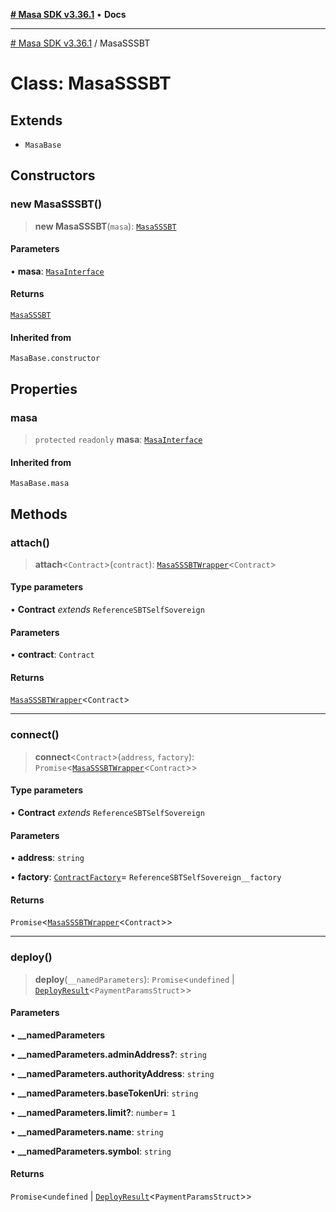 [**# Masa SDK v3.36.1**](../README.md) • **Docs**

***

[# Masa SDK v3.36.1](../globals.md) / MasaSSSBT

# Class: MasaSSSBT

## Extends

- `MasaBase`

## Constructors

### new MasaSSSBT()

> **new MasaSSSBT**(`masa`): [`MasaSSSBT`](MasaSSSBT.md)

#### Parameters

• **masa**: [`MasaInterface`](../interfaces/MasaInterface.md)

#### Returns

[`MasaSSSBT`](MasaSSSBT.md)

#### Inherited from

`MasaBase.constructor`

## Properties

### masa

> `protected` `readonly` **masa**: [`MasaInterface`](../interfaces/MasaInterface.md)

#### Inherited from

`MasaBase.masa`

## Methods

### attach()

> **attach**\<`Contract`\>(`contract`): [`MasaSSSBTWrapper`](MasaSSSBTWrapper.md)\<`Contract`\>

#### Type parameters

• **Contract** *extends* `ReferenceSBTSelfSovereign`

#### Parameters

• **contract**: `Contract`

#### Returns

[`MasaSSSBTWrapper`](MasaSSSBTWrapper.md)\<`Contract`\>

***

### connect()

> **connect**\<`Contract`\>(`address`, `factory`): `Promise`\<[`MasaSSSBTWrapper`](MasaSSSBTWrapper.md)\<`Contract`\>\>

#### Type parameters

• **Contract** *extends* `ReferenceSBTSelfSovereign`

#### Parameters

• **address**: `string`

• **factory**: [`ContractFactory`](ContractFactory.md)= `ReferenceSBTSelfSovereign__factory`

#### Returns

`Promise`\<[`MasaSSSBTWrapper`](MasaSSSBTWrapper.md)\<`Contract`\>\>

***

### deploy()

> **deploy**(`__namedParameters`): `Promise`\<`undefined` \| [`DeployResult`](../interfaces/DeployResult.md)\<`PaymentParamsStruct`\>\>

#### Parameters

• **\_\_namedParameters**

• **\_\_namedParameters.adminAddress?**: `string`

• **\_\_namedParameters.authorityAddress**: `string`

• **\_\_namedParameters.baseTokenUri**: `string`

• **\_\_namedParameters.limit?**: `number`= `1`

• **\_\_namedParameters.name**: `string`

• **\_\_namedParameters.symbol**: `string`

#### Returns

`Promise`\<`undefined` \| [`DeployResult`](../interfaces/DeployResult.md)\<`PaymentParamsStruct`\>\>
